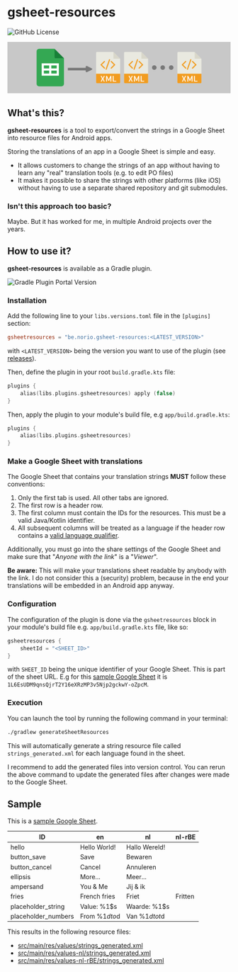 
# gsheet-resources

![GitHub License](https://img.shields.io/github/license/litrik/gsheet-resources)

![Logo](resources/logo.png)

## What's this?

**gsheet-resources** is a tool to export/convert the strings in a Google Sheet into resource files for Android apps.

Storing the translations of an app in a Google Sheet is simple and easy.
 - It allows customers to change the strings of an app without having to learn any "real" translation tools (e.g. to edit PO files)
 - It makes it possible to share the strings with other platforms (like iOS) without having to use a separate shared repository and git submodules.

### Isn't this approach too basic?

Maybe. But it has worked for me, in multiple Android projects over the years.

## How to use it?

**gsheet-resources** is available as a Gradle plugin.

![Gradle Plugin Portal Version](https://img.shields.io/gradle-plugin-portal/v/be.norio.gsheet-resources)

### Installation

Add the following line to your `libs.versions.toml` file in the `[plugins]` section:
```toml
gsheetresources = "be.norio.gsheet-resources:<LATEST_VERSION>"
```
with `<LATEST_VERSION>` being the version you want to use of the plugin (see [releases](https://github.com/litrik/gsheet-resources/releases)).

Then, define the plugin in your root `build.gradle.kts` file:
```kotlin
plugins {
    alias(libs.plugins.gsheetresources) apply (false) 
}
```

Then, apply the plugin to your module's build file, e.g `app/build.gradle.kts`:
```kotlin
plugins {
    alias(libs.plugins.gsheetresources)
}
```

### Make a Google Sheet with translations

The Google Sheet that contains your translation strings **MUST** follow these conventions:
1. Only the first tab is used. All other tabs are ignored.
2. The first row is a header row.
3. The first column must contain the IDs for the resources. This must be a valid Java/Kotlin identifier.
4. All subsequent columns will be treated as a language if the header row contains a [valid language qualifier](https://developer.android.com/guide/topics/resources/providing-resources#AlternativeResources).

Additionally, you must go into the share settings of the Google Sheet and make sure that "_Anyone with the link_" is a "_Viewer_".

**Be aware:** This will make your translations sheet readable by anybody with the link. I do not consider this a (security) problem, because in the end your translations will be embedded in an Android app anyway.

### Configuration

The configuration of the plugin is done via the `gsheetresources` block in your module's build file e.g. `app/build.gradle.kts` file, like so:
```kotlin
gsheetresources {
    sheetId = "<SHEET_ID>"
}
```

with `SHEET_ID` being the unique identifier of your Google Sheet. This is part of the sheet URL. E.g for this [sample Google Sheet](https://docs.google.com/spreadsheets/d/1L6EsUDM9qnsQjrT2Y16eXRzMP3v5Njp2gckwY-oZpcM/edit?gid=0#gid=0)
it is `1L6EsUDM9qnsQjrT2Y16eXRzMP3v5Njp2gckwY-oZpcM`.

### Execution

You can launch the tool by running the following command in your terminal:
```bash
./gradlew generateSheetResources
```

This will automatically generate a string resource file called `strings_generated.xml` for each language found in the sheet.

I recommend to add the generated files into version control. You can rerun the above command to update the generated files after changes were made to the Google Sheet.

## Sample

This is a [sample Google Sheet](https://docs.google.com/spreadsheets/d/1L6EsUDM9qnsQjrT2Y16eXRzMP3v5Njp2gckwY-oZpcM/edit?gid=0#gid=0).

| ID                    | en                | nl                | nl-rBE    |
|-----------------------| ----------------- | ----------------- | --------- |
| hello                 | Hello World!      | Hallo Wereld!     |           |
| button_save           | Save              | Bewaren           |           |
| button_cancel         | Cancel            | Annuleren         |           |
| ellipsis              | More...           | Meer...           |           |
| ampersand             | You & Me          | Jij & ik          |           |
| fries                 | French fries      | Friet             | Fritten   |
| placeholder_string    | Value: %1$s       | Waarde: %1$s      |           |
| placeholder_numbers   | From %1$d to %2$d | Van %1$d tot %2$d |           |

This results in the following resource files:
 - [src/main/res/values/strings_generated.xml](https://github.com/litrik/gsheet-resources/blob/main/test-module/src/main/res/values/strings_generated.xml)
 - [src/main/res/values-nl/strings_generated.xml](https://github.com/litrik/gsheet-resources/blob/main/test-module/src/main/res/values-nl/strings_generated.xml)
 - [src/main/res/values-nl-rBE/strings_generated.xml](https://github.com/litrik/gsheet-resources/blob/main/test-module/src/main/res/values-nl-rBE/strings_generated.xml)
